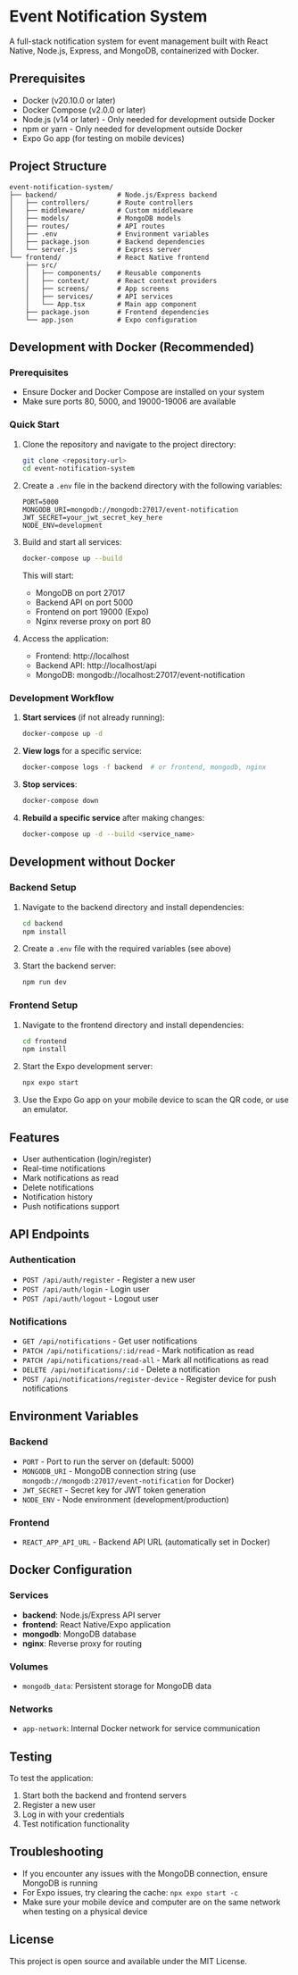 # Event Notification System

A full-stack notification system for event management built with React Native, Node.js, Express, and MongoDB, containerized with Docker.

## Prerequisites

- Docker (v20.10.0 or later)
- Docker Compose (v2.0.0 or later)
- Node.js (v14 or later) - Only needed for development outside Docker
- npm or yarn - Only needed for development outside Docker
- Expo Go app (for testing on mobile devices)

## Project Structure

```
event-notification-system/
├── backend/               # Node.js/Express backend
│   ├── controllers/       # Route controllers
│   ├── middleware/        # Custom middleware
│   ├── models/            # MongoDB models
│   ├── routes/            # API routes
│   ├── .env               # Environment variables
│   ├── package.json       # Backend dependencies
│   └── server.js          # Express server
└── frontend/              # React Native frontend
    ├── src/
    │   ├── components/    # Reusable components
    │   ├── context/       # React context providers
    │   ├── screens/       # App screens
    │   ├── services/      # API services
    │   └── App.tsx        # Main app component
    ├── package.json       # Frontend dependencies
    └── app.json           # Expo configuration
```

## Development with Docker (Recommended)

### Prerequisites
- Ensure Docker and Docker Compose are installed on your system
- Make sure ports 80, 5000, and 19000-19006 are available

### Quick Start

1. Clone the repository and navigate to the project directory:
   ```bash
   git clone <repository-url>
   cd event-notification-system
   ```

2. Create a `.env` file in the backend directory with the following variables:
   ```
   PORT=5000
   MONGODB_URI=mongodb://mongodb:27017/event-notification
   JWT_SECRET=your_jwt_secret_key_here
   NODE_ENV=development
   ```

3. Build and start all services:
   ```bash
   docker-compose up --build
   ```
   This will start:
   - MongoDB on port 27017
   - Backend API on port 5000
   - Frontend on port 19000 (Expo)
   - Nginx reverse proxy on port 80

4. Access the application:
   - Frontend: http://localhost
   - Backend API: http://localhost/api
   - MongoDB: mongodb://localhost:27017/event-notification

### Development Workflow

1. **Start services** (if not already running):
   ```bash
   docker-compose up -d
   ```

2. **View logs** for a specific service:
   ```bash
   docker-compose logs -f backend  # or frontend, mongodb, nginx
   ```

3. **Stop services**:
   ```bash
   docker-compose down
   ```

4. **Rebuild a specific service** after making changes:
   ```bash
   docker-compose up -d --build <service_name>
   ```

## Development without Docker

### Backend Setup

1. Navigate to the backend directory and install dependencies:
   ```bash
   cd backend
   npm install
   ```

2. Create a `.env` file with the required variables (see above)

3. Start the backend server:
   ```bash
   npm run dev
   ```

### Frontend Setup

1. Navigate to the frontend directory and install dependencies:
   ```bash
   cd frontend
   npm install
   ```

2. Start the Expo development server:
   ```bash
   npx expo start
   ```

3. Use the Expo Go app on your mobile device to scan the QR code, or use an emulator.

## Features

- User authentication (login/register)
- Real-time notifications
- Mark notifications as read
- Delete notifications
- Notification history
- Push notifications support

## API Endpoints

### Authentication
- `POST /api/auth/register` - Register a new user
- `POST /api/auth/login` - Login user
- `POST /api/auth/logout` - Logout user

### Notifications
- `GET /api/notifications` - Get user notifications
- `PATCH /api/notifications/:id/read` - Mark notification as read
- `PATCH /api/notifications/read-all` - Mark all notifications as read
- `DELETE /api/notifications/:id` - Delete a notification
- `POST /api/notifications/register-device` - Register device for push notifications

## Environment Variables

### Backend
- `PORT` - Port to run the server on (default: 5000)
- `MONGODB_URI` - MongoDB connection string (use `mongodb://mongodb:27017/event-notification` for Docker)
- `JWT_SECRET` - Secret key for JWT token generation
- `NODE_ENV` - Node environment (development/production)

### Frontend
- `REACT_APP_API_URL` - Backend API URL (automatically set in Docker)

## Docker Configuration

### Services
- **backend**: Node.js/Express API server
- **frontend**: React Native/Expo application
- **mongodb**: MongoDB database
- **nginx**: Reverse proxy for routing

### Volumes
- `mongodb_data`: Persistent storage for MongoDB data

### Networks
- `app-network`: Internal Docker network for service communication

## Testing

To test the application:

1. Start both the backend and frontend servers
2. Register a new user
3. Log in with your credentials
4. Test notification functionality

## Troubleshooting

- If you encounter any issues with the MongoDB connection, ensure MongoDB is running
- For Expo issues, try clearing the cache: `npx expo start -c`
- Make sure your mobile device and computer are on the same network when testing on a physical device

## License

This project is open source and available under the MIT License.
